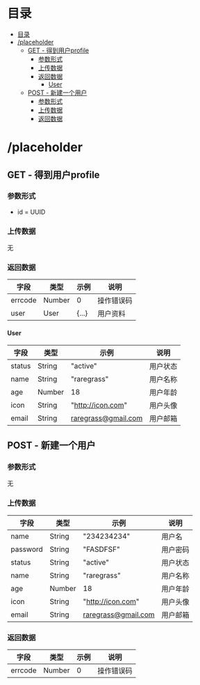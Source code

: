 # 目录
- [目录](#%E7%9B%AE%E5%BD%95)
- [/placeholder](#placeholder)
    - [GET - 得到用户profile](#get---%E5%BE%97%E5%88%B0%E7%94%A8%E6%88%B7profile)
        - [参数形式](#%E5%8F%82%E6%95%B0%E5%BD%A2%E5%BC%8F)
        - [上传数据](#%E4%B8%8A%E4%BC%A0%E6%95%B0%E6%8D%AE)
        - [返回数据](#%E8%BF%94%E5%9B%9E%E6%95%B0%E6%8D%AE)
            - [User](#user)
    - [POST - 新建一个用户](#post---%E6%96%B0%E5%BB%BA%E4%B8%80%E4%B8%AA%E7%94%A8%E6%88%B7)
        - [参数形式](#%E5%8F%82%E6%95%B0%E5%BD%A2%E5%BC%8F)
        - [上传数据](#%E4%B8%8A%E4%BC%A0%E6%95%B0%E6%8D%AE)
        - [返回数据](#%E8%BF%94%E5%9B%9E%E6%95%B0%E6%8D%AE)

# /placeholder
## GET - 得到用户profile
### 参数形式
+ id = UUID

### 上传数据
无

### 返回数据
| 字段    | 类型   | 示例  | 说明       |
| ------- | ------ | ----- | ---------- |
| errcode | Number | 0     | 操作错误码 |
| user    | User   | {...} | 用户资料   |

#### User
| 字段   | 类型   | 示例                | 说明     |
| ------ | ------ | ------------------- | -------- |
| status | String | "active"            | 用户状态 |
| name   | String | "raregrass"         | 用户名称 |
| age    | Number | 18                  | 用户年龄  |
| icon   | String | "http://icon.com"   | 用户头像 |
| email  | String | raregrass@gmail.com | 用户邮箱 |

## POST - 新建一个用户
### 参数形式
无

### 上传数据
| 字段     | 类型   | 示例                | 说明     |
| -------- | ------ | ------------------- | -------- |
| name     | String | "234234234"         | 用户名   |
| password | String | "FASDFSF"           | 用户密码 |
| status   | String | "active"            | 用户状态 |
| name     | String | "raregrass"         | 用户名称 |
| age      | Number | 18                  | 用户年龄  |
| icon     | String | "http://icon.com"   | 用户头像 |
| email    | String | raregrass@gmail.com | 用户邮箱 |

### 返回数据
| 字段    | 类型   | 示例 | 说明       |
| ------- | ------ | ---- | ---------- |
| errcode | Number | 0    | 操作错误码 |
